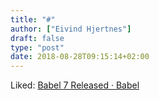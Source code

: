 ```yaml
---
title: "#"
author: ["Eivind Hjertnes"]
draft: false
type: "post"
date: 2018-08-28T09:15:14+02:00
---
```


Liked: [Babel 7 Released ·
Babel](https://babeljs.io/blog/2018/08/27/7.0.0)
